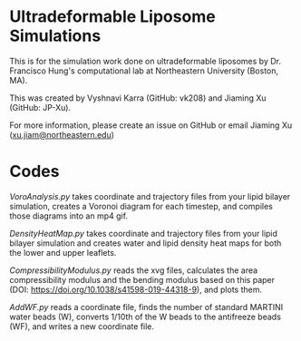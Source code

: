 # Ultradeformable Liposome Simulations
This is for the simulation work done on ultradeformable liposomes by Dr. Francisco Hung's computational lab at Northeastern University (Boston, MA). 

This was created by Vyshnavi Karra (GitHub: vk208) and Jiaming Xu (GitHub: JP-Xu).

For more information, please create an issue on GitHub or email Jiaming Xu (xu.jiam@northeastern.edu) 

# Codes 
_VoroAnalysis.py_ takes coordinate and trajectory files from your lipid bilayer simulation, creates a Voronoi diagram for each timestep, and compiles those diagrams into an mp4 gif. 

_DensityHeatMap.py_ takes coordinate and trajectory files from your lipid bilayer simulation and creates water and lipid density heat maps for both the lower and upper leaflets. 

_CompressibilityModulus.py_ reads the xvg files, calculates the area compressibility modulus and the bending modulus based on this paper (DOI: https://doi.org/10.1038/s41598-019-44318-9), and plots them. 

_AddWF.py_ reads a coordinate file, finds the number of standard MARTINI water beads (W), converts 1/10th of the W beads to the antifreeze beads (WF), and writes a new coordinate file. 
